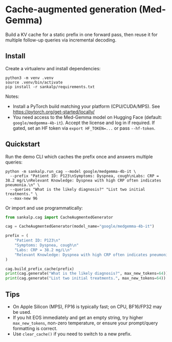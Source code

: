 # Cache-augmented generation (Med-Gemma)

Build a KV cache for a static prefix in one forward pass, then reuse it for multiple follow-up queries via incremental decoding.

## Install

Create a virtualenv and install dependencies:

```
python3 -m venv .venv
source .venv/bin/activate
pip install -r sankalp/requirements.txt
```

Notes:
- Install a PyTorch build matching your platform (CPU/CUDA/MPS). See https://pytorch.org/get-started/locally/
- You need access to the Med-Gemma model on Hugging Face (default: `google/medgemma-4b-it`). Accept the license and log in if required. If gated, set an HF token via `export HF_TOKEN=...` or pass `--hf-token`.

## Quickstart

Run the demo CLI which caches the prefix once and answers multiple queries:

```
python -m sankalp.run_cag --model google/medgemma-4b-it \
  --prefix "Patient ID: P123\nSymptoms: Dyspnea, cough\nLabs: CRP = 38.2 mg/L\nRelevant Knowledge: Dyspnea with high CRP often indicates pneumonia.\n" \
  --queries "What is the likely diagnosis?" "List two initial treatments." \
  --max-new 96
```

Or import and use programmatically:

```python
from sankalp.cag import CacheAugmentedGenerator

cag = CacheAugmentedGenerator(model_name="google/medgemma-4b-it")

prefix = (
    "Patient ID: P123\n"
    "Symptoms: Dyspnea, cough\n"
    "Labs: CRP = 38.2 mg/L\n"
    "Relevant Knowledge: Dyspnea with high CRP often indicates pneumonia.\n"
)

cag.build_prefix_cache(prefix)
print(cag.generate("What is the likely diagnosis?", max_new_tokens=64))
print(cag.generate("List two initial treatments.", max_new_tokens=64))
```

## Tips
- On Apple Silicon (MPS), FP16 is typically fast; on CPU, BF16/FP32 may be used.
- If you hit EOS immediately and get an empty string, try higher `max_new_tokens`, non-zero temperature, or ensure your prompt/query formatting is correct.
- Use `clear_cache()` if you need to switch to a new prefix.